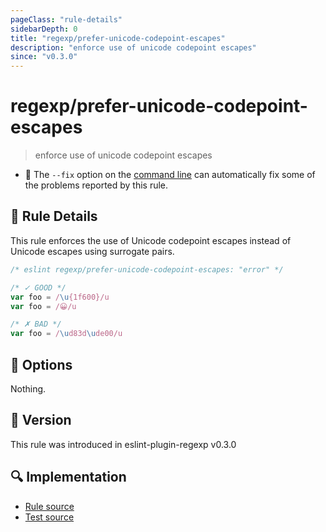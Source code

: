```yaml
---
pageClass: "rule-details"
sidebarDepth: 0
title: "regexp/prefer-unicode-codepoint-escapes"
description: "enforce use of unicode codepoint escapes"
since: "v0.3.0"
---
```

# regexp/prefer-unicode-codepoint-escapes

> enforce use of unicode codepoint escapes

- :wrench: The `--fix` option on the [command line](https://eslint.org/docs/user-guide/command-line-interface#fixing-problems) can automatically fix some of the problems reported by this rule.

## :book: Rule Details

This rule enforces the use of Unicode codepoint escapes instead of Unicode escapes using surrogate pairs.

<eslint-code-block fix>

```js
/* eslint regexp/prefer-unicode-codepoint-escapes: "error" */

/* ✓ GOOD */
var foo = /\u{1f600}/u
var foo = /😀/u

/* ✗ BAD */
var foo = /\ud83d\ude00/u
```

</eslint-code-block>

## :wrench: Options

Nothing.

## :rocket: Version

This rule was introduced in eslint-plugin-regexp v0.3.0

## :mag: Implementation

- [Rule source](https://github.com/ota-meshi/eslint-plugin-regexp/blob/master/lib/rules/prefer-unicode-codepoint-escapes.ts)
- [Test source](https://github.com/ota-meshi/eslint-plugin-regexp/blob/master/tests/lib/rules/prefer-unicode-codepoint-escapes.ts)
